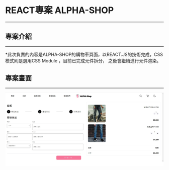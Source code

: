 # REACT專案 ALPHA-SHOP
---

## 專案介紹
---
*此次負責的內容是ALPHA-SHOP的購物車頁面，以REACT.JS的技術完成，CSS模式則是選用CSS Module ，目前已完成元件拆分，
之後會繼續進行元件渲染。

## 專案畫面
---
![MyImage](./src/component/images/ALPH-SHOP-1.jpg)